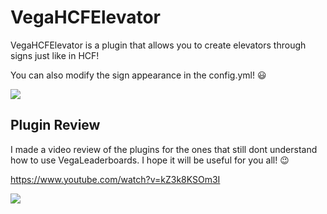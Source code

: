 # VegaHCFElevator

VegaHCFElevator is a plugin that allows you to create elevators through signs just like in HCF!

You can also modify the sign appearance in the config.yml! :smiley:

<img src="https://cdn.discordapp.com/attachments/1090771905805561907/1101933259996266506/Sin_titulo.png">

## Plugin Review

I made a video review of the plugins for the ones that still dont understand how to use VegaLeaderboards. I hope it will be useful for you all! :wink:

https://www.youtube.com/watch?v=kZ3k8KSOm3I

<img src= "https://cdn.discordapp.com/attachments/1090771905805561907/1101932124786917406/14.png">
